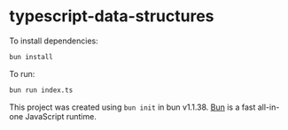 # typescript-data-structures

To install dependencies:

```bash
bun install
```

To run:

```bash
bun run index.ts
```

This project was created using `bun init` in bun v1.1.38. [Bun](https://bun.sh) is a fast all-in-one JavaScript runtime.
